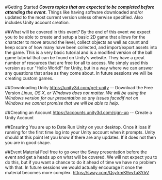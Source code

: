 #Getting Started
***Covers topics that are expected to be completed before attending the event.*** Things like having software downloaded and/or updated to the most current version unless otherwise specified. Also includes Unity account creation.

##What will be covered in this event?
By the end of this event we expect you to be able to create and setup a basic 2D game that allows for the character to move around the level, collect objects as well as count and keep score of how many have been collected, and import/export assets into the game. This is a very basic tutorial and is a modified version of the ball game tutorial that can be found on Unity's website. They have a great number of resources that are free for all to access. We simply used this version as our "Hello World!" for Unity, but in a way where we can answer any questions that arise as they come about. In future sessions we will be creating custom games.

##Downloading Unity
https://unity3d.com/get-unity -- Download the Free Version *Linux, OS X, or Windows does not matter. We will be using the Windows version for our presentation so any issues facedif not on Windows we cannot promise that we will be able to help.*

##Creating an Account
https://accounts.unity3d.com/sign-up -- Create a Unity Account

##Ensuring You are up to Date
Run Unity on your desktop. Once it loas if running for the first time log into your Unity account when it prompts. Unity should at this point let you know if there are any updates. If it does not then you are in good shape.

##Event Material
Feel free to go over the Sway presentation before the event and get a heads up on what will be covered. We will not expect you to do this, but if you want a chance to do it ahead of time we have no problem with that. In future sessions we would actually encourage it once the material becomes more complex. https://sway.com/QsylrmK9vvTa8Y5V
